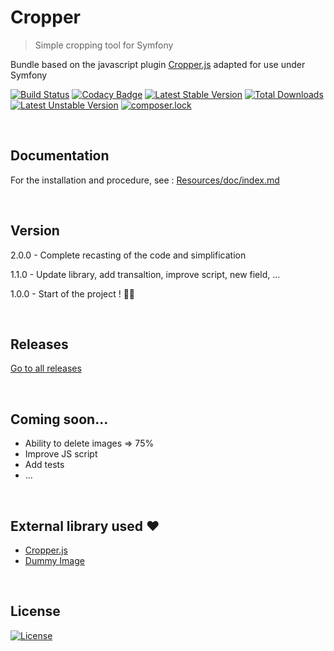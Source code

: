 # Cropper
> Simple cropping tool for Symfony

Bundle based on the javascript plugin [Cropper.js](https://github.com/fengyuanchen/cropperjs) adapted for use under Symfony

[![Build Status](https://travis-ci.org/breithbarbot/cropper.svg?branch=master)](https://travis-ci.org/breithbarbot/cropper)
[![Codacy Badge](https://api.codacy.com/project/badge/Grade/7c64e04f795e49f681b823b7461c41c6)](https://www.codacy.com/app/breithbarbot/cropper)
[![Latest Stable Version](https://poser.pugx.org/breithbarbot/cropper/v/stable)](https://packagist.org/packages/breithbarbot/cropper)
[![Total Downloads](https://poser.pugx.org/breithbarbot/cropper/downloads)](https://packagist.org/packages/breithbarbot/cropper)
[![Latest Unstable Version](https://poser.pugx.org/breithbarbot/cropper/v/unstable)](https://packagist.org/packages/breithbarbot/cropper)
[![composer.lock](https://poser.pugx.org/breithbarbot/cropper/composerlock)](https://packagist.org/packages/breithbarbot/cropper)

<br>

## Documentation

For the installation and procedure, see : [Resources/doc/index.md](Resources/doc/index.md)

<br>

## Version

2.0.0 - Complete recasting of the code and simplification

1.1.0 - Update library, add transaltion, improve script, new field, ...

1.0.0 - Start of the project ! 🎉🎊

<br>

## Releases

[Go to all releases](https://github.com/breithbarbot/cropper/releases)

<br>

## Coming soon...
* Ability to delete images => 75%
* Improve JS script
* Add tests
* ...

<br>

## External library used ❤️
- [Cropper.js](https://github.com/fengyuanchen/cropperjs)
- [Dummy Image](https://github.com/shaneriley/dummy_image)


<br>

## License

[![License](https://poser.pugx.org/breithbarbot/cropper/license)](https://github.com/breithbarbot/Cropper/blob/master/LICENSE)
